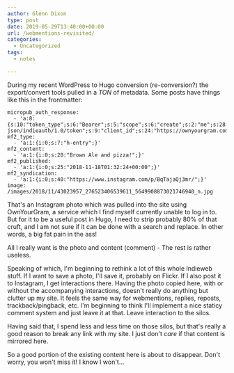 ```yaml
---
author: Glenn Dixon
type: post
date: 2019-05-29T13:40:00+00:00
url: /webmentions-revisited/
categories:
  - Uncategorized
tags:
  - notes

---
```

During my recent WordPress to Hugo conversion (re-conversion?) the export/convert tools pulled in a *TON* of metadata. Some posts have things like this in the frontmatter:

```
micropub_auth_response:
  - 'a:8:{s:10:"token_type";s:6:"Bearer";s:5:"scope";s:6:"create";s:2:"me";s:28:"https://glenn.thedixons.net/";s:9:"issued_by";s:55:"https://glenn.thedixons.net/wp-json/indieauth/1.0/token";s:9:"client_id";s:24:"https://ownyourgram.com/";s:9:"issued_at";i:1540737877;s:4:"user";i:1;s:13:"last_accessed";i:1542589884;}'
mf2_type:
  - 'a:1:{i:0;s:7:"h-entry";}'
mf2_content:
  - 'a:1:{i:0;s:20:"Brown Ale and pizza!";}'
mf2_published:
  - 'a:1:{i:0;s:25:"2018-11-18T01:32:24+00:00";}'
mf2_syndication:
  - 'a:1:{i:0;s:40:"https://www.instagram.com/p/BqTajaQj3mr/";}'
image: /images/2018/11/43023957_276523406539611_5649908873021746940_n.jpg
```

That's an Instagram photo which was pulled into the site using OwnYourGram, a service which I find myself currently unable to log in to. But for it to be a useful post in Hugo, I need to strip probably 80% of that cruft, and I am not sure if it can be done with a search and replace. In other words, a big fat pain in the ass!

All I really want is the photo and content (comment) - The rest is rather useless.

Speaking of which, I'm beginning to rethink a lot of this whole Indieweb stuff. If I want to save a photo, I'll save it, probably on Flickr. If I also post it to Instagram, I get interactions there. Having the photo copied here, with or without the accompanying interactions, doesn't really do anything but clutter up my site. It feels the same way for webmentions, replies, reposts, trackback/pingback, etc. I'm beginning to think I'll implement a nice staticy comment system and just leave it at that. Leave interaction to the silos. 

Having said that, I spend less and less time on those silos, but that's really a good reason to break any link with my site. I just don't *care* if that content is mirrored here. 

So a good portion of the existing content here is about to disappear. Don't worry, you won't miss it! I know I won't...
